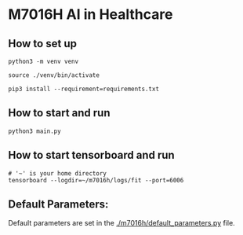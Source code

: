 # M7016H AI in Healthcare

## How to set up

```shell
python3 -m venv venv 

source ./venv/bin/activate

pip3 install --requirement=requirements.txt
```


## How to start and run

```shell
python3 main.py
```

## How to start tensorboard and run

```shell
# '~' is your home directory
tensorboard --logdir=~/m7016h/logs/fit --port=6006
```

## Default Parameters:

Default parameters are set in the [./m7016h/default_parameters.py](./m7016h/default_parameters.py) file. 
 
